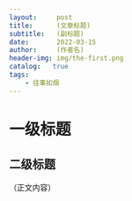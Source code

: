 ```yaml
---
layout:     post
title:      (文章标题)
subtitle:   (副标题)
date:       2022-03-15
author:     (作者名)
header-img: img/the-first.png
catalog:   true
tags:
    - 往事如烟
---
```

# 一级标题
## 二级标题
（正文内容）
